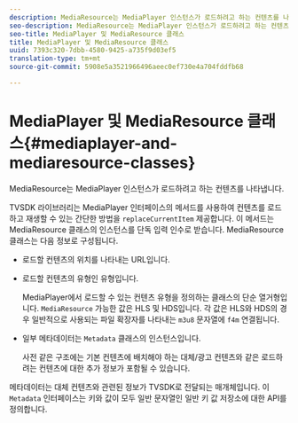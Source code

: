 ```yaml
---
description: MediaResource는 MediaPlayer 인스턴스가 로드하려고 하는 컨텐츠를 나타냅니다.
seo-description: MediaResource는 MediaPlayer 인스턴스가 로드하려고 하는 컨텐츠를 나타냅니다.
seo-title: MediaPlayer 및 MediaResource 클래스
title: MediaPlayer 및 MediaResource 클래스
uuid: 7393c320-7dbb-4580-9425-a735f9d03ef5
translation-type: tm+mt
source-git-commit: 5908e5a3521966496aeec0ef730e4a704fddfb68

---
```



# MediaPlayer 및 MediaResource 클래스{#mediaplayer-and-mediaresource-classes}

MediaResource는 MediaPlayer 인스턴스가 로드하려고 하는 컨텐츠를 나타냅니다.

<!--<a id="section_B09A012C97454AF58CE2269B800D8027"></a>-->

TVSDK 라이브러리는 MediaPlayer 인터페이스의 메서드를 사용하여 컨텐츠를 로드하고 재생할 수 있는 간단한 방법을 `replaceCurrentItem` 제공합니다. 이 메서드는 MediaResource 클래스의 인스턴스를 단독 입력 인수로 받습니다. MediaResource 클래스는 다음 정보로 구성됩니다.

* 로드할 컨텐츠의 위치를 나타내는 URL입니다.
* 로드할 컨텐츠의 유형인 유형입니다.

   MediaPlayer에서 로드할 수 있는 컨텐츠 유형을 정의하는 클래스의 단순 열거형입니다. `MediaResource` 가능한 값은 HLS 및 HDS입니다. 각 값은 HLS와 HDS의 경우 일반적으로 사용되는 파일 확장자를 나타내는 `m3u8` 문자열에 `f4m` 연결됩니다.
* 일부 메타데이터는 `Metadata` 클래스의 인스턴스입니다.

   사전 같은 구조에는 기본 컨텐츠에 배치해야 하는 대체/광고 컨텐츠와 같은 로드하려는 컨텐츠에 대한 추가 정보가 포함될 수 있습니다.

메타데이터는 대체 컨텐츠와 관련된 정보가 TVSDK로 전달되는 매개체입니다. 이 `Metadata` 인터페이스는 키와 값이 모두 일반 문자열인 일반 키 값 저장소에 대한 API를 정의합니다.

